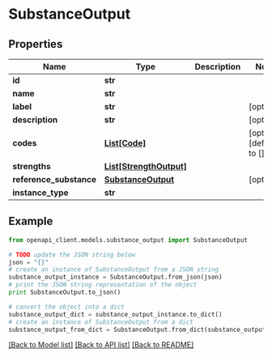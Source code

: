# SubstanceOutput


## Properties
Name | Type | Description | Notes
------------ | ------------- | ------------- | -------------
**id** | **str** |  | 
**name** | **str** |  | 
**label** | **str** |  | [optional] 
**description** | **str** |  | [optional] 
**codes** | [**List[Code]**](Code.md) |  | [optional] [default to []]
**strengths** | [**List[StrengthOutput]**](StrengthOutput.md) |  | 
**reference_substance** | [**SubstanceOutput**](SubstanceOutput.md) |  | [optional] 
**instance_type** | **str** |  | 

## Example

```python
from openapi_client.models.substance_output import SubstanceOutput

# TODO update the JSON string below
json = "{}"
# create an instance of SubstanceOutput from a JSON string
substance_output_instance = SubstanceOutput.from_json(json)
# print the JSON string representation of the object
print SubstanceOutput.to_json()

# convert the object into a dict
substance_output_dict = substance_output_instance.to_dict()
# create an instance of SubstanceOutput from a dict
substance_output_from_dict = SubstanceOutput.from_dict(substance_output_dict)
```
[[Back to Model list]](../README.md#documentation-for-models) [[Back to API list]](../README.md#documentation-for-api-endpoints) [[Back to README]](../README.md)



